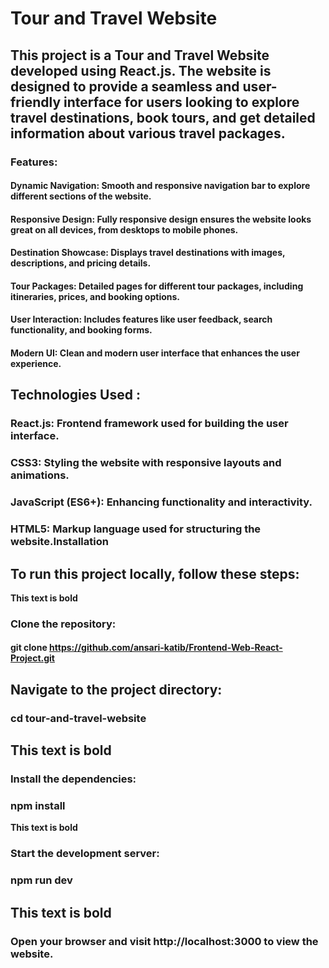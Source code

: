 # Tour and Travel Website

## This project is a Tour and Travel Website developed using React.js. The website is designed to provide a seamless and user-friendly interface for users looking to explore travel destinations, book tours, and get detailed information about various travel packages.


### **Features:**

#### Dynamic Navigation: Smooth and responsive navigation bar to explore different sections of the website.

#### Responsive Design: Fully responsive design ensures the website looks great on all devices, from desktops to mobile phones.

#### Destination Showcase: Displays travel destinations with images, descriptions, and pricing details.

#### Tour Packages: Detailed pages for different tour packages, including itineraries, prices, and booking options.

#### User Interaction: Includes features like user feedback, search functionality, and booking forms.

#### Modern UI: Clean and modern user interface that enhances the user experience.

## Technologies Used :

### React.js: Frontend framework used for building the user interface.

### CSS3: Styling the website with responsive layouts and animations.

### JavaScript (ES6+): Enhancing functionality and interactivity.

### HTML5: Markup language used for structuring the website.Installation

## To run this project locally, follow these steps:

**This text is bold**
### Clone the repository:

#### git clone https://github.com/ansari-katib/Frontend-Web-React-Project.git

## **Navigate to the project directory:**
### cd tour-and-travel-website

## **This text is bold**
### Install the dependencies:
### npm install

**This text is bold**
### Start the development server:

### npm run dev

## **This text is bold**
### Open your browser and visit http://localhost:3000 to view the website.